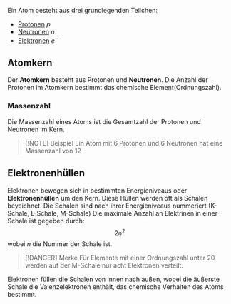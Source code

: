 
Ein Atom besteht aus drei grundlegenden Teilchen:
- [Protonen](Proton.md) $p$
- [Neutronen](Neutron.md) $n$
- [Elektronen](Elektron.md) $e^-$ 

## Atomkern
Der __Atomkern__ besteht aus Protonen und __Neutronen__.
Die Anzahl der Protonen im Atomkern bestimmt das chemische Element(Ordnungszahl).


### Massenzahl
Die Massenzahl eines Atoms ist die Gesamtzahl der Protonen und Neutronen im Kern.

> [!NOTE] Beispiel
> Ein Atom mit $6$ Protonen und $6$ Neutronen hat eine Massenzahl von $12$

## Elektronenhüllen
Elektronen bewegen sich in bestimmten Energieniveaus oder __Elektronenhüllen__ um den Kern. Diese Hüllen werden oft als Schalen beyeichnet. Die Schalen sind nach ihrer Energieniveaus nummeriert (K-Schale, L-Schale, M-Schale)
Die maximale Anzahl an Elektrinen in einer Schale ist gegeben durch:
$$2n^2$$
wobei $n$ die Nummer der Schale ist.

> [!DANGER] Merke
> Für Elemente mit einer Ordnungszahl unter $20$ werden auf der M-Schale nur acht Elektronen verteilt.

Elektronen füllen die Schalen von innen nach außen, wobei die äußerste Schale die Valenzelektronen enthält, das chemische Verhalten des Atoms bestimmt.


